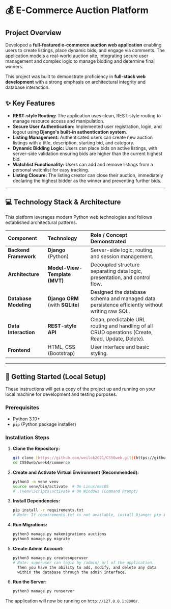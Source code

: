 # 💰 E-Commerce Auction Platform

## Project Overview

Developed a **full-featured e-commerce auction web application** enabling users to create listings, place dynamic bids, and engage via comments. The application models a real-world auction site, integrating secure user management and complex logic to manage bidding and determine final winners.

This project was built to demonstrate proficiency in **full-stack web development** with a strong emphasis on architectural integrity and database interaction.

## ✨ Key Features

* **REST-style Routing:** The application uses clean, REST-style routing to manage resource access and manipulation.
* **Secure User Authentication:** Implemented user registration, login, and logout using **Django's built-in authentication system**.
* **Listing Management:** Authenticated users can create new auction listings with a title, description, starting bid, and category.
* **Dynamic Bidding Logic:** Users can place bids on active listings, with server-side validation ensuring bids are higher than the current highest bid.
* **Watchlist Functionality:** Users can add and remove listings from a personal watchlist for easy tracking.
* **Listing Closure:** The listing creator can close their auction, immediately declaring the highest bidder as the winner and preventing further bids.
---

## 💻 Technology Stack & Architecture

This platform leverages modern Python web technologies and follows established architectural patterns.

| Component | Technology | Role / Concept Demonstrated |
| :--- | :--- | :--- |
| **Backend Framework** | **Django** (Python) | Server-side logic, routing, and session management. |
| **Architecture** | **Model-View-Template (MVT)** | Decoupled structure separating data logic, presentation, and control flow. |
| **Database Modeling** | **Django ORM** (with **SQLite**) | Designed the database schema and managed data persistence efficiently without writing raw SQL. |
| **Data Interaction** | **REST-style API** | Clean, predictable URL routing and handling of all CRUD operations (Create, Read, Update, Delete). |
| **Frontend** | HTML, CSS (Bootstrap) | User interface and basic styling. |

---

## 🚀 Getting Started (Local Setup)

These instructions will get a copy of the project up and running on your local machine for development and testing purposes.

### Prerequisites

* Python 3.10+
* `pip` (Python package installer)

### Installation Steps

1.  **Clone the Repository:**
    ```bash
    git clone [https://github.com/weilok2021/CS50web.git](https://github.com/weilok2021/CS50web.git)
    cd CS50web/week4/commerce
    ```

2.  **Create and Activate Virtual Environment (Recommended):**
    ```bash
    python3 -m venv venv
    source venv/bin/activate  # On Linux/macOS
    # .\venv\Scripts\activate # On Windows (Command Prompt)
    ```

3.  **Install Dependencies:**
    ```bash
    pip install -r requirements.txt 
    # Note: If requirements.txt is not available, install Django: pip install Django
    ```

4.  **Run Migrations:**
    ```bash
    python3 manage.py makemigrations auctions
    python3 manage.py migrate
    ```
    
5.  **Create Admin Account:**
    ```bash
    python3 manage.py createsuperuser
    # Note: superuser can login by /admin/ url of the application.
      Then you have the ability to add, modify, and delete any data 
      within the database through the admin interface.
    ```

6.  **Run the Server:**
    ```bash
    python3 manage.py runserver
    ```

The application will now be running on `http://127.0.0.1:8000/`.